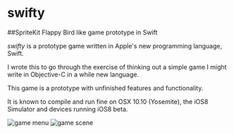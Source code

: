 swifty
======

##SpriteKit Flappy Bird like game prototype in Swift

*swifty* is a prototype game written in Apple's new programming language, Swift.

I wrote this to go through the exercise of thinking out a simple game I might write
in Objective-C in a while new language. 

This game is a prototype with unfinished features and functionality. 

It is known to compile and run fine on OSX 10.10 (Yosemite), the iOS8 Simulator
and devices running iOS8 beta.

![game menu](http://i165.photobucket.com/albums/u49/kolbenwarrior/th_iOSSimulatorScreenShotJun12201412405PM_zps445080d1.png "Game Menu")
![game scene](http://i165.photobucket.com/albums/u49/kolbenwarrior/th_iOSSimulatorScreenShotJun12201412405PM_zps445080d1.png "Game Scene")

